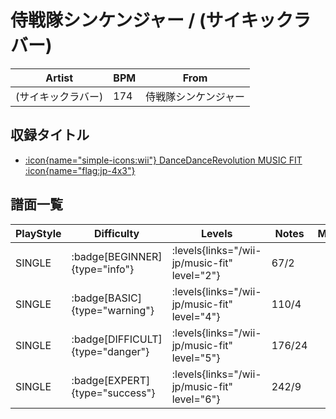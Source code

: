 # 侍戦隊シンケンジャー / (サイキックラバー)

|Artist|BPM|From|
|------|---|----|
|(サイキックラバー)|174|侍戦隊シンケンジャー|

## 収録タイトル

- [:icon{name="simple-icons:wii"} DanceDanceRevolution MUSIC FIT :icon{name="flag:jp-4x3"}](/wii-jp/music-fit)

## 譜面一覧

|PlayStyle|Difficulty|Levels|Notes|Movie|
|---------|----------|------|-----|-----|
|SINGLE| :badge[BEGINNER]{type="info"}| :levels{links="/wii-jp/music-fit" level="2"}|67/2||
|SINGLE| :badge[BASIC]{type="warning"}| :levels{links="/wii-jp/music-fit" level="4"}|110/4||
|SINGLE| :badge[DIFFICULT]{type="danger"}| :levels{links="/wii-jp/music-fit" level="5"}|176/24||
|SINGLE| :badge[EXPERT]{type="success"}| :levels{links="/wii-jp/music-fit" level="6"}|242/9||
